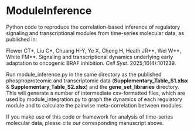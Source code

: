 # ModuleInference
Python code to reproduce the correlation-based inference of regulatory signaling and transcriptional modules from time-series molecular data, as published in:

Flower CT*, Liu C*, Chuang H-Y, Ye X, Cheng H, Heath JR**, Wei W**, White FM**. Signaling and transcriptional dynamics underlying early adaptation to oncogenic BRAF inhibition. _Cell Syst_. 2025;16(4):101239.

Run module_inference.py in the same directory as the published phosphoproteomic and transcriptomic data (**Supplementary_Table_S1.xlsx** & **Supplementary_Table_S2.xlsx**) and the **gene_set_libraries** directory. This will generate a number of intermediate csv-formatted files, which are used by module_integration.py to graph the dynamics of each regulatory module and to calculate the pairwise meta-correlation between modules.

If you make use of this code or framework for analysis of time-series molecular data, please cite our corresponding manuscript above.
